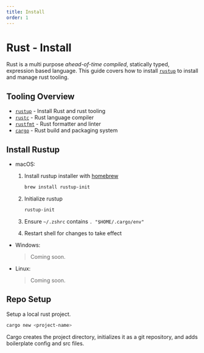 ```yaml
---
title: Install
order: 1
---
```


# Rust - Install

Rust is a multi purpose _ahead-of-time compiled_, statically typed, expression
based language. This guide covers how to install [`rustup`](https://rustup.rs)
to install and manage rust tooling.

## Tooling Overview

- [`rustup`](https://rust-lang.github.io/rustup/) - Install Rust and rust tooling
- [`rustc`](https://doc.rust-lang.org/book/ch01-01-installation.html) - Rust
  language compiler
- [`rustfmt`](https://rust-lang.github.io/rustfmt/?version=v1.5.1&search=) -
  Rust formatter and linter
- [`cargo`](https://doc.rust-lang.org/stable/cargo/) - Rust build and packaging system

## Install Rustup

- macOS:

    1. Install rustup installer with [homebrew](https://brew.sh)

        ```zsh
        brew install rustup-init
        ```

    2. Initialize rustup

        ```zsh
        rustup-init
        ```

    3. Ensure `~/.zshrc` contains `. "$HOME/.cargo/env"`

    4. Restart shell for changes to take effect

- Windows:

    > Coming soon.

- Linux:

    > Coming soon.

## Repo Setup

Setup a local rust project.

```zsh
cargo new <project-name>
```

Cargo creates the project directory, initializes it as a git repository, and
adds boilerplate config and src files.
